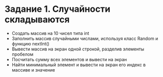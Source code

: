 # Задание 1. Случайности складываются
- Создать массив на 10 чисел типа int
- Заполнить массив случайными числами, используя класс Random и функцию nextInt()
- Вывести массив на экран одной строкой, разделив элементы пробелом
- Посчитать сумму всех элементов и вывести на экран
- Найти минимальный элемент и вывести на экран его индекс в массиве и значение
